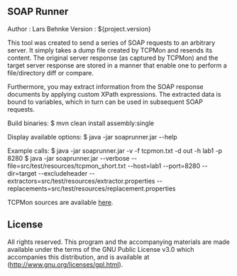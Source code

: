 SOAP Runner
-----------

Author  : Lars Behnke 
Version : ${project.version}

This tool was created to send a series of SOAP requests to an arbitrary server.
It simply takes a dump file created by TCPMon and resends its content.
The original server response (as captured by TCPMon) and the target server response are stored
in a manner that enable one to perform a file/directory diff or compare.

Furthermore, you may extract information from the SOAP response documents by applying custom XPath expressions.
The extracted data is bound to variables, which in turn can be used in subsequent SOAP requests.

Build binaries:
    $ mvn clean install assembly:single

Display available options:
    $ java -jar soaprunner.jar --help

Example calls:
    $ java -jar soaprunner.jar -v -f tcpmon.txt -d out -h lab1 -p 8280 
    $ java -jar soaprunner.jar --verbose --file=src/test/resources/tcpmon_short.txt --host=lab1 --port=8280 --dir=target --excludeheader --extractors=src/test/resources/extractor.properties --replacements=src/test/resources/replacement.properties

TCPMon sources are available [here](http://svn.apache.org/viewvc/webservices/commons/trunk/modules/tcpmon/).


License
-------

All rights reserved. This program and the accompanying materials are made available under the terms of the GNU Public License v3.0
which accompanies this distribution, and is available at (http://www.gnu.org/licenses/gpl.html).
